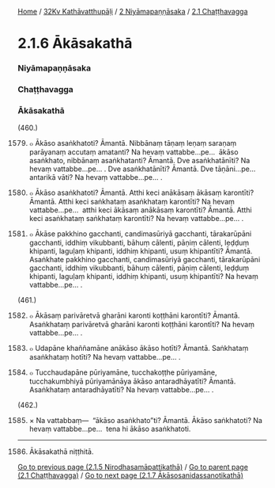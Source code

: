 
[Home](/) / [32Kv Kathāvatthupāḷi](../../../32Kv.md) / [2 Niyāmapaṇṇāsaka](../../2.md) / [2.1 Chaṭṭhavagga](../2.1.md)

# 2.1.6 Ākāsakathā

### Niyāmapaṇṇāsaka

### Chaṭṭhavagga

### Ākāsakathā

(460.)

1579. ๐ Ākāso asaṅkhatoti? Āmantā. Nibbānaṃ tāṇaṃ leṇaṃ saraṇaṃ parāyanaṃ accutaṃ amatanti? Na hevaṃ vattabbe…pe…  ākāso asaṅkhato, nibbānaṃ asaṅkhatanti? Āmantā. Dve asaṅkhatānīti? Na hevaṃ vattabbe…pe… . Dve asaṅkhatānīti? Āmantā. Dve tāṇāni…pe…  antarikā vāti? Na hevaṃ vattabbe…pe… .

1580. ๐ Ākāso asaṅkhatoti? Āmantā. Atthi keci anākāsaṃ ākāsaṃ karontīti? Āmantā. Atthi keci saṅkhataṃ asaṅkhataṃ karontīti? Na hevaṃ vattabbe…pe…  atthi keci ākāsaṃ anākāsaṃ karontīti? Āmantā. Atthi keci asaṅkhataṃ saṅkhataṃ karontīti? Na hevaṃ vattabbe…pe… .

1581. ๐ Ākāse pakkhino gacchanti, candimasūriyā gacchanti, tārakarūpāni gacchanti, iddhiṃ vikubbanti, bāhuṃ cālenti, pāṇiṃ cālenti, leḍḍuṃ khipanti, laguḷaṃ khipanti, iddhiṃ khipanti, usuṃ khipantīti? Āmantā. Asaṅkhate pakkhino gacchanti, candimasūriyā gacchanti, tārakarūpāni gacchanti, iddhiṃ vikubbanti, bāhuṃ cālenti, pāṇiṃ cālenti, leḍḍuṃ khipanti, laguḷaṃ khipanti, iddhiṃ khipanti, usuṃ khipantīti? Na hevaṃ vattabbe…pe… .

(461.)

1582. ๐ Ākāsaṃ parivāretvā gharāni karonti koṭṭhāni karontīti? Āmantā. Asaṅkhataṃ parivāretvā gharāni karonti koṭṭhāni karontīti? Na hevaṃ vattabbe…pe… .

1583. ๐ Udapāne khaññamāne anākāso ākāso hotīti? Āmantā. Saṅkhataṃ asaṅkhataṃ hotīti? Na hevaṃ vattabbe…pe… .

1584. ๐ Tucchaudapāne pūriyamāne, tucchakoṭṭhe pūriyamāne, tucchakumbhiyā pūriyamānāya ākāso antaradhāyatīti? Āmantā. Asaṅkhataṃ antaradhāyatīti? Na hevaṃ vattabbe…pe… .

(462.)

1585. × Na vattabbaṃ—  “ākāso asaṅkhato”ti? Āmantā. Ākāso saṅkhatoti? Na hevaṃ vattabbe…pe…  tena hi ākāso asaṅkhatoti.

---

1586. Ākāsakathā niṭṭhitā.



[Go to previous page (2.1.5 Nirodhasamāpattikathā)](2.1.5.md) / [Go to parent page (2.1 Chaṭṭhavagga)](../2.1.md) / [Go to next page (2.1.7 Ākāsosanidassanotikathā)](2.1.7.md)


